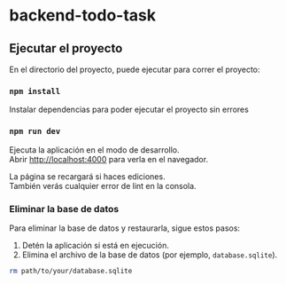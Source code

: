 # backend-todo-task

## Ejecutar el proyecto

En el directorio del proyecto, puede ejecutar para correr el proyecto:

### `npm install`

Instalar dependencias para poder ejecutar el proyecto sin errores

### `npm run dev`

Ejecuta la aplicación en el modo de desarrollo.\
Abrir [http://localhost:4000](http://localhost:4000) para verla en el navegador.

La página se recargará si haces ediciones.\
También verás cualquier error de lint en la consola.

### Eliminar la base de datos

Para eliminar la base de datos y restaurarla, sigue estos pasos:

1. Detén la aplicación si está en ejecución.
2. Elimina el archivo de la base de datos (por ejemplo, `database.sqlite`).

```bash
rm path/to/your/database.sqlite